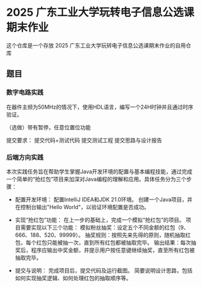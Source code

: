 # 2025 广东工业大学玩转电子信息公选课期末作业

这个仓库是一个存放 2025 广东工业大学玩转电子信息公选课期末作业的自用仓库

## 题目

### 数字电路实践

在器件主频为50MHz的情况下，使用HDL语言，编写一个24H时钟并且通过时序验证。

（选做）带有暂停，任意位置位功能

提交要求：
    提交代码+测试代码
    提交测试工程
    提交思路与设计报告

### 后端方向实践

本次实践任务旨在帮助学生掌握Java开发环境的配置与基本编程技能，通过完成一个简单的“抢红包”项目来加深对Java编程的理解和应用。具体任务分为三个步骤：

- 配置开发环境：
    配置IntelliJ IDEA和JDK 21.0环境。
    创建一个Java项目，并在控制台输出"Hello World"，以验证环境配置是否成功。

- 实现“抢红包”功能：
    在上一步的基础上，完成一个模拟“抢红包”的项目。
    项目需要实现以下三个功能：
        模拟粉丝抽奖：设定五个不同金额的红包（9、666、188、520、99999）。
        抽奖规则：按照先来先得的原则，随机抽取红包，每个红包只能被抽一次，直到所有红包都被抽取完毕。
        输出结果：每次抽奖后，程序应输出中奖金额，并提示用户按任意键继续抽奖，直至所有红包被抽取完毕。

- 提交与说明：
    完成项目后，提交代码及运行截图。
    简要说明设计思路，包括如何实现抽奖逻辑、如何处理红包的抽取顺序等。

